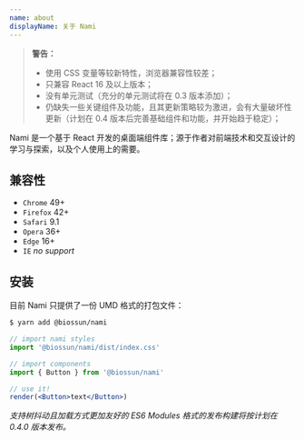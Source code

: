 ```yaml
---
name: about
displayName: 关于 Nami
---
```


> **警告：**
>
> -   使用 CSS 变量等较新特性，浏览器兼容性较差；
> -   只兼容 React 16 及以上版本；
> -   没有单元测试（充分的单元测试将在 0.3 版本添加）；
> -   仍缺失一些关键组件及功能，且其更新策略较为激进，会有大量破坏性更新（计划在 0.4 版本后完善基础组件和功能，并开始趋于稳定）；

Nami 是一个基于 React 开发的桌面端组件库；源于作者对前端技术和交互设计的学习与探索，以及个人使用上的需要。

## 兼容性

-   `Chrome` 49+
-   `Firefox` 42+
-   `Safari` 9.1
-   `Opera` 36+
-   `Edge` 16+
-   `IE` _no support_

## 安装

目前 Nami 只提供了一份 UMD 格式的打包文件：

```bash
$ yarn add @biossun/nami
```

```jsx
// import nami styles
import '@biossun/nami/dist/index.css'

// import components
import { Button } from '@biossun/nami'

// use it!
render(<Button>text</Button>)
```

_支持树抖动且加载方式更加友好的 ES6 Modules 格式的发布构建将按计划在 0.4.0 版本发布。_
